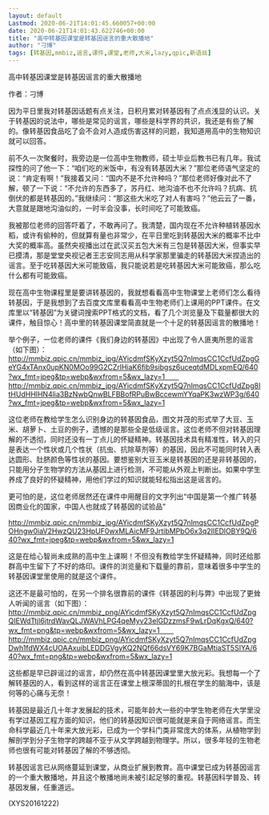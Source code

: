 ```yaml
---
layout: default
Lastmod: 2020-06-21T14:01:45.660057+00:00
date: 2020-06-21T14:01:43.622746+00:00
title: "高中转基因课堂是转基因谣言的重大散播地"
author: "刁博"
tags: [转基因,mmbiz,谣言,课件,课堂,老师,大米,lazy,qpic,新语丝]
---
```


高中转基因课堂是转基因谣言的重大散播地

作者：刁博

因为平日里我对转基因话题有点关注，日积月累对转基因有了点点浅显的认识。关于转基因的说法中，哪些是常见的谣言，哪些是科学界的共识，我还是有些了解的。像转基因食品吃了会不会对人造成伤害这样的问题，我知道用高中的生物知识就可以回答。

前不久一次聚餐时，我旁边是一位高中生物教师，硕士毕业后教书已有几年。我试探性的问了他一下：“咱们吃的米饭中，有没有转基因大米？”那位老师语气坚定的说：“肯定有啊！”我接着又问：“国内不是不允许种吗？”那位老师好像对此不了解，顿了一下说：“不允许的东西多了，苏丹红、地沟油不也不允许吗？抗病、抗倒伏的都是转基因的。”我继续问：“那这些大米吃了对人有害吗？”他云云了一番，大意就是跟地沟油似的，一时半会没事，长时间吃了可能致癌。

我被那位老师的回答吓着了，不敢再问了。我清楚，国内现在不允许种植转基因水稻，或许有偷种的，但就算有量也非常少，在平日里吃到转基因大米的概率不比中大奖的概率高。虽然央视播出过在武汉买五包大米有三包是转基因大米，但事实早已摸清，那是堂堂央视记者王志安同志用从科学家那里骗走的转基因大米捏造出的谣言。至于吃转基因大米可能致癌，我只能说若是吃转基因大米可能致癌，那么吃什么都有可能致癌。

现在高中生物课程里是要讲转基因的，我就想看看高中生物课堂上老师们怎么看待转基因，于是我想到了去百度文库里看看高中生物老师们上课用的PPT课件。在文库里以“转基因”为关键词搜索PPT格式的文档，看了几个浏览量及下载量都很大的课件，触目惊心！高中里的转基因课堂简直就是一个十足的转基因谣言的散播地！

举个例子，一位老师的课件《我们身边的转基因》中出现了令人匪夷所思的谣言（如下图）：　　http://mmbiz.qpic.cn/mmbiz_jpg/AYicdmfSKyXzyt5Q7nImqsCC1CcfUdZpgGeYG4xTAnx0upKN0MOo99G2CZrlHiaK6fib9sibgsz6uceqtdMDLxpmEQ/640?wx_fmt=jpeg&tp=webp&wxfrom=5&wx_lazy=1　　http://mmbiz.qpic.cn/mmbiz_jpg/AYicdmfSKyXzyt5Q7nImqsCC1CcfUdZpg8ItHUdHHlHN4lia3BzNwbQnwBLFBBofRPuBwBccewmYYqaPK3wzWP3g/640?wx_fmt=jpeg&tp=webp&wxfrom=5&wx_lazy=1

这位老师在教给学生怎么识别身边的转基因食品，图文并茂的形式举了大豆、玉米、胡萝卜、土豆的例子，遗憾的是那些全是低级谣言。这位老师不但对转基因理解的不透彻，同时还没有一丁点儿的怀疑精神。转基因技术具有精准性，转入的只是表达一个性状或几个性状（抗虫、抗除草剂等）的基因，因此不可能同时转入表达圆形、肚脐颜色等性状的基因。要想鉴别大豆玉米是转基因的还是非转基因的，只能用分子生物学的方法从基因上进行检测，不可能从外观上判断出。如果中学生养成了良好的怀疑精神，用他们学过的知识就能轻松指出这是谣言的。

更可怕的是，这位老师居然还在课件中用醒目的文字列出“中国是第一个推广转基因商业化的国家，中国人也就成了转基因的试验品”

http://mmbiz.qpic.cn/mmbiz_jpg/AYicdmfSKyXzyt5Q7nImqsCC1CcfUdZpgPOHngw0iaV2HwzQU23HpUF0wxMLAicMF9JrtibMPbO6x3q2IIEDlOBY9Q/640?wx_fmt=jpeg&tp=webp&wxfrom=5&wx_lazy=1

这是在给心智尚未成熟的高中生上课啊！不但没有教给学生怀疑精神，同时还给那群高中生留下了不好的烙印。课件的浏览量和下载量的靠前，意味着很多中学生的转基因课堂里使用的就是这个课件。

这还不是最可怕的，在另一个排名很靠前的课件《转基因的利与弊》中出现了更耸人听闻的谣言（如下图）：　　http://mmbiz.qpic.cn/mmbiz_png/AYicdmfSKyXzyt5Q7nImqsCC1CcfUdZpgQIEWdTtjl6jtrdWavQLJWAVhLPG4qeMyv23elGDzzmsF9wLrDqKgxQ/640?wx_fmt=png&tp=webp&wxfrom=5&wx_lazy=1　　http://mmbiz.qpic.cn/mmbiz_png/AYicdmfSKyXzyt5Q7nImqsCC1CcfUdZpgDwh1fdWX4cUOAAxuibLEDDGVgyKQ2NQf66dsVY69K7BGaMtiaST5SIYA/640?wx_fmt=png&tp=webp&wxfrom=5&wx_lazy=1

这些都是早已辟谣过的谣言，却仍然在高中转基因课堂里大放光彩。我想每一个了解转基因的人，看到这样的谣言正在课堂上根深蒂固的扎根在学生的脑海中，该是何等的心痛与无奈！

转基因是最近几十年才发展起的技术，可能年龄大一些的中学生物老师在大学里没有学过基因工程方面的知识，他们的转基因知识很可能就是来自于网络谣言。而生命科学最近几十年来大放光彩，已成为一个学科门类非常庞大的体系，从植物学到解剖学到分子生物学的跨越不亚于从文学跨越到物理学。所以，很多年轻的生物老师也很有可能对转基因了解的不够透彻。

转基因谣言已从网络蔓延到课堂，从商业扩展到教育。高中课堂已成为转基因谣言的一个重大散播地，并且这个散播地尚未被引起足够的重视。转基因科学普及、转基因发展，任重道远。

(XYS20161222)

